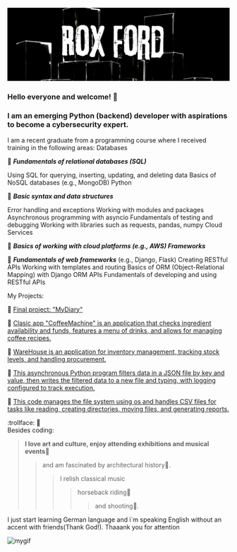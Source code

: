 
[![Header](https://github.com/BlackWaterPark0011010111/BlackWaterPark0011010111/blob/main/assets/Rox%20Ford%20(1).jpg)](https://github.com/BlackWaterPark0011010111) 

### Hello everyone and welcome! :heartbeat:

### I am an emerging Python (backend) developer with aspirations to become a cybersecurity expert.

I am a recent graduate from a programming course where I received training in the following areas:
Databases

👀 ***Fundamentals of relational databases (SQL)***

Using SQL for querying, inserting, updating, and deleting data
Basics of NoSQL databases (e.g., MongoDB)
Python 

👀 ***Basic syntax and data structures***

Error handling and exceptions
Working with modules and packages
Asynchronous programming with asyncio
Fundamentals of testing and debugging
Working with libraries such as requests, pandas, numpy
Cloud Services

👀 ***Basics of working with cloud platforms (e.g., AWS)
Frameworks***

👀 ***Fundamentals of web frameworks***
(e.g., Django, Flask)
Creating RESTful APIs
Working with templates and routing
Basics of ORM (Object-Relational Mapping) with Django ORM
APIs
Fundamentals of developing and using RESTful APIs


My Projects:

💩 [Final project: "MyDiary"](https://github.com/BlackWaterPark0011010111/MyBlog)

💩 [Clasic app "CoffeeMachine" is an application that checks ingredient availability and funds, features a menu of drinks, and allows for managing coffee recipes.](https://github.com/BlackWaterPark0011010111/CoffeeMachine)


💩 [ WareHouse is an application for inventory management, tracking stock levels, and handling procurement.](https://github.com/BlackWaterPark0011010111/WareHouse)



💩 [This asynchronous Python program filters data in a JSON file by key and value, then writes the filtered data to a new file and typing, with logging configured to track execution.](https://github.com/BlackWaterPark0011010111/Asinc)


💩  [This code manages the file system using os and handles CSV files for tasks like reading, creating directories, moving files, and generating reports.](https://github.com/BlackWaterPark0011010111/IO_Manipulate)



:trollface: 💬  
Besides coding:

>**I love art and culture, enjoy attending exhibitions and musical events**💃
>>and am fascinated by architectural history🏰.
>>>I relish classical music 
>>>>horseback riding🏇
>>>>>and shooting🎯. 

I just start learning German language and i`m speaking English without an accent with friends(Thank God!).
Thaaank you for attention

![mygif](https://tenor.com/ru/view/thank-you-thanks-thankyou-thankyougif-animated-gif-17513220857764046810)